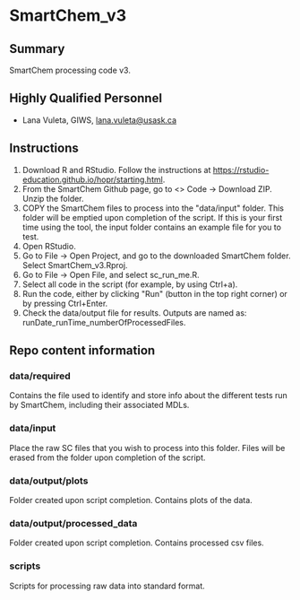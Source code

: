 # SmartChem_v3

## Summary

SmartChem processing code v3.

## Highly Qualified Personnel

- Lana Vuleta, GIWS, lana.vuleta@usask.ca

## Instructions

 1) Download R and RStudio. Follow the instructions at https://rstudio-education.github.io/hopr/starting.html.
 2) From the SmartChem Github page, go to <> Code -> Download ZIP. Unzip the folder.
 3) COPY the SmartChem files to process into the "data/input" folder. This folder will be emptied upon completion of the script. If this is your first time using the tool, the input folder contains an example file for you to test.
 4) Open RStudio.
 5) Go to File -> Open Project, and go to the downloaded SmartChem folder. Select SmartChem_v3.Rproj.
 6) Go to File -> Open File, and select sc_run_me.R.
 7) Select all code in the script (for example, by using Ctrl+a).
 8) Run the code, either by clicking "Run" (button in the top right corner) or by pressing Ctrl+Enter.
 9) Check the data/output file for results. Outputs are named as: runDate_runTime_numberOfProcessedFiles.

## Repo content information

### data/required

Contains the file used to identify and store info about the different tests run by SmartChem, including their associated MDLs.

### data/input

Place the raw SC files that you wish to process into this folder. Files will be erased from the folder upon completion of the script.

### data/output/plots

Folder created upon script completion. Contains plots of the data.

### data/output/processed_data

Folder created upon script completion. Contains processed csv files.

### scripts

Scripts for processing raw data into standard format.

